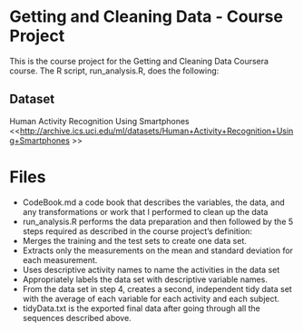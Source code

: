 # Getting and Cleaning Data - Course Project

This is the course project for the Getting and Cleaning Data Coursera course. The R script, run_analysis.R, does the following:

## Dataset
Human Activity Recognition Using Smartphones <<http://archive.ics.uci.edu/ml/datasets/Human+Activity+Recognition+Using+Smartphones >>

# Files
* CodeBook.md a code book that describes the variables, the data, and any transformations or work that I performed to clean up the data
* run_analysis.R performs the data preparation and then followed by the 5 steps required as described in the course project’s definition:
* Merges the training and the test sets to create one data set.
* Extracts only the measurements on the mean and standard deviation for each measurement.
* Uses descriptive activity names to name the activities in the data set
* Appropriately labels the data set with descriptive variable names.
* From the data set in step 4, creates a second, independent tidy data set with the average of each variable for each activity and each subject.
* tidyData.txt is the exported final data after going through all the sequences described above.
